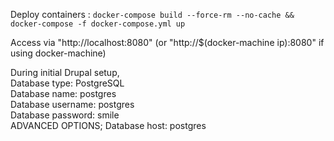 Deploy containers : `docker-compose build --force-rm --no-cache && docker-compose -f docker-compose.yml up`

Access via "http://localhost:8080" (or "http://$(docker-machine ip):8080" if using docker-machine)

During initial Drupal setup,  
Database type: PostgreSQL  
Database name: postgres  
Database username: postgres  
Database password: smile  
ADVANCED OPTIONS; Database host: postgres  